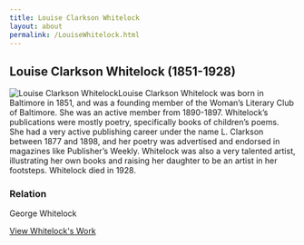 ```yaml
---
title: Louise Clarkson Whitelock
layout: about
permalink: /LouiseWhitelock.html
---
```


## Louise Clarkson Whitelock (1851-1928)
<div style="float: left"><img src="https://elizajames.github.io/WLCB_draft/assets/img/LouiseWhitelock.jpg" alt="Louise Clarkson Whitelock"></div>

Louise Clarkson Whitelock was born in Baltimore in 1851, and was a founding member of the Woman’s Literary Club of Baltimore. She was an active member from 1890-1897. Whitelock’s publications were mostly poetry, specifically books of children’s poems. She had a very active publishing career under the name L. Clarkson between 1877 and 1898, and her poetry was advertised and endorsed in magazines like Publisher’s Weekly. Whitelock was also a very talented artist, illustrating her own books and raising her daughter to be an artist in her footsteps. Whitelock died in 1928.

### Relation

George Whitelock

[View Whitelock's Work](https://elizajames.github.io/WLCB_draft/browse.html#whitelock)